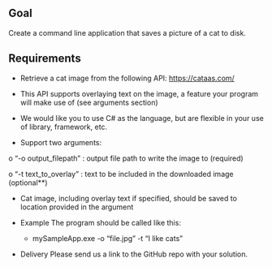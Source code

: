 ## Goal 


Create a command line application that saves a picture of a cat to disk. 


## Requirements 
    
- Retrieve a cat image from the following API:
https://cataas.com/  

- This API supports overlaying text on the image, a feature your program will make use of (see arguments section)
    
- We would like you to use C# as the language, but are flexible in your use of library, framework, etc. 
     
- Support two arguments: 


o  “-o output_filepath” : output file path to write the image to (required) 


o  “-t text_to_overlay” : text to be included in the downloaded image (optional**) 
   
- Cat image, including overlay text if specified, should be saved to location provided in the argument 


- Example 
  The program should be called like this:    
    - mySampleApp.exe -o “file.jpg” -t “I like cats” 


- Delivery 
Please send us a link to the GitHub repo with your solution. 
